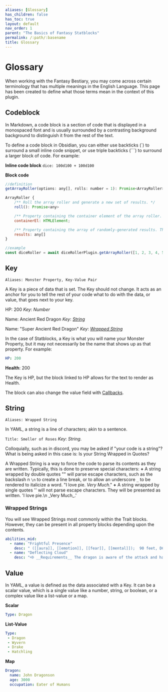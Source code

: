 ```yaml
---
aliases: [Glossary]
has_children: false
has_toc: true
layout: default
nav_order: 1
parent: "The Basics of Fantasy Statblocks"
permalink: /:path/:basename
title: Glossary
---
```


# Glossary

When working with the Fantasy Bestiary, you may come across certain terminology that has multiple meanings in the English Language. This page has been created to define what those terms mean in the context of this plugin.

## Codeblock

In Markdown, a code block is a section of code that is displayed in a monospaced font and is usually surrounded by a contrasting background background to distinguish it from the rest of the text.

To define a code block in Obsidian, you can either use backticks (\`) to surround a small inline code snippet, or use triple backticks (\`\`\`) to surround a larger block of code. For example:

**Inline code block**
`dice: 100d100 + 100d100`

**Block code**

```js
//definition
getArrayRoller(options: any[], rolls: number = 1): Promise<ArrayRoller>;

ArrayRoller {
    /** Roll the array roller and generate a new set of results. */
    roll(): Promise<any>

    /** Property containing the container element of the array roller. Use this to attach it to the note's DOM */
    containerEl: HTMLElement;

    /** Property containing the array of randomly-generated results. This will change every time the array roller is rolled. */
    results: any[]
}

//example
const diceRoller = await diceRollerPlugin.getArrayRoller([1, 2, 3, 4, 5], 2);
```

## Key

`Aliases: Monster Property, Key-Value Pair`

A Key is a piece of data that is set. The Key should not change. It acts as an anchor for you to tell the rest of your code what to do with the data, or value, that goes next to your key.

HP: 200
*Key*: *Number*

Name: Ancient Red Dragon
*Key*: *[String](02-05-Glossary.md#String)*

Name: "Super Ancient Red Dragon"
*Key*: *[Wrapped String](02-05-Glossary.md#Wrapped%20Strings)*

In the case of Statblocks, a Key is what you will name your Monster Property, but it may not necessarily be the name that shows up as that property. For example:

```yaml
HP: 200
```

**Health**: 200

The Key is HP, but the block linked to HP allows for the text to render as Health.

The block can also change the value field with [Callbacks](../07_Callbacks/07-00-01-Index.md).

## String

`Aliases: Wrapped String`

In YAML, a string is a line of characters; akin to a sentence.

`Title: Smeller of Roses`
*Key*: *String*.

Colloquially, such as in discord, you may be asked if "your code is a string"? What is being asked in this case is: Is your String Wrapped in Quotes?

A Wrapped String is a way to force the code to parse its contents as they are written. Typically, this is done to preserve special characters:
    **+** A string wrapped by double quotes "" will parse escape characters, such as the backslash n `\n` to create a line break, or to allow an underscore `_` to be rendered to italicize a word. "I love pie.
    *Very Much*."
    **+** A string wrapped by single quotes '' will not parse escape characters. They will be presented as written. 'I love pie.\\n \_Very Much\_.'

### Wrapped Strings

You will see Wrapped Strings most commonly within the Trait blocks. However, they can be present in all property blocks depending upon the contents.

```yaml
abilities_mid:
  - name: "Frightful Presence"
    desc: " ([[aura]], [[emotion]], [[fear]], [[mental]]);  90 feet, DC 32."
  - name: "Deflecting Cloud"
    desc: "⬲ __Requirements__ The dragon is aware of the attack and has a free wing __Trigger__ The dragon is the target of a ranged attack __Effect__  The cloud dragon flexes a wing and creates a billowing cloud of mist. The dragon is treated as if they were [[hidden|hidden]] for the purposes of resolving the triggering attack, so normally the attacker must succeed at a DC 11 flat check to target them. The dragon also gains a +4 circumstance bonus to AC against the triggering attack."
```

## Value

In YAML, a value is defined as the data associated with a Key. It can be a scalar value, which is a single value like a number, string, or boolean, or a complex value like a list-value or a map.

**Scalar**

```yaml
Type: Dragon 
```

**List-Value**

```yaml
Type:
 - Dragon
 - Wyvern
 - Drake
 - Hatchling
```

**Map**

```yaml
Dragon:
  name: John Dragonson
  age: 3000
  occupation: Eater of Humans
```